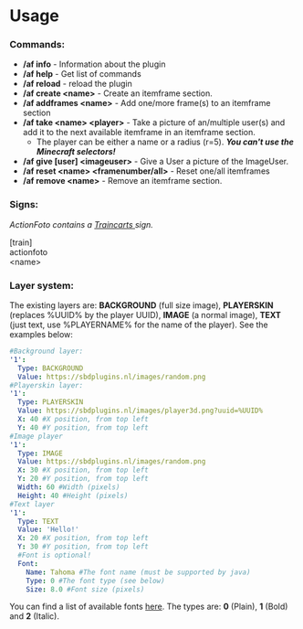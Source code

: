 # Usage

### Commands:

* **/af info** - Information about the plugin
* **/af help** - Get list of commands
* **/af reload** - reload the plugin
* **/af create \<name>** - Create an itemframe section.
* **/af addframes \<name>** - Add one/more frame(s) to an itemframe section
* **/af take \<name> \<player>** - Take a picture of an/multiple user(s) and add it to the next available itemframe in an itemframe section.
  * The player can be either a name or a radius (r=5). _**You can't use the Minecraft selectors!**_
* **/af give \[user] \<imageuser>** - Give a User a picture of the ImageUser.
* **/af reset \<name> \<framenumber/all>** - Reset one/all itemframes
* **/af remove \<name>** - Remove an itemframe section.

### **Signs:**

_ActionFoto contains a_ [_Traincarts_ ](https://www.spigotmc.org/resources/traincarts.39592/)_sign._

\[train]\
actionfoto\
\<name>

### **Layer system:**

The existing layers are: **BACKGROUND** (full size image), **PLAYERSKIN** (replaces %UUID% by the player UUID), **IMAGE** (a normal image), **TEXT** (just text, use %PLAYERNAME% for the name of the player). See the examples below:

```yaml
#Background layer:
'1':
  Type: BACKGROUND
  Value: https://sbdplugins.nl/images/random.png
#Playerskin layer:
'1':
  Type: PLAYERSKIN
  Value: https://sbdplugins.nl/images/player3d.png?uuid=%UUID%
  X: 40 #X position, from top left
  Y: 40 #Y position, from top left
#Image player
'1':
  Type: IMAGE
  Value: https://sbdplugins.nl/images/random.png
  X: 30 #X position, from top left
  Y: 20 #Y position, from top left
  Width: 60 #Width (pixels)
  Height: 40 #Height (pixels)
#Text layer
'1':
  Type: TEXT
  Value: 'Hello!'
  X: 20 #X position, from top left
  Y: 30 #Y position, from top left
  #Font is optional!
  Font:
    Name: Tahoma #The font name (must be supported by java)
    Type: 0 #The font type (see below)
    Size: 8.0 #Font size (pixels)
```

You can find a list of available fonts [here](https://alvinalexander.com/blog/post/jfc-swing/swing-faq-list-fonts-current-platform/). The types are: **0** (Plain), **1** (Bold) and **2** (Italic).
